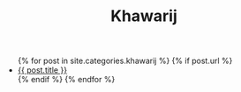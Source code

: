 ﻿---
title: Khawarij
layout: page
active: khawarij
permalink: /khawarij/
---

<article class="post">
<ul class="posts">
  {% for post in site.categories.khawarij %}
    {% if post.url %}
    <li>
    <a href="{{ post.url }}">{{ post.title }}</a>
    </li>
    {% endif %}
  {% endfor %}
</ul>
</article>